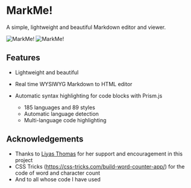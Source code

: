 # MarkMe!

A simple, lightweight and beautiful Markdown editor and viewer.

![MarkMe!](https://cdn.glitch.com/e0b394db-80ae-4783-a487-56cecfa7615a%2Fmarkme-light.png?v=1589097625997)
![MarkMe!](https://cdn.glitch.com/e0b394db-80ae-4783-a487-56cecfa7615a%2Fmarkme-dark.png?v=1589097862504)

## Features

- Lightweight and beautiful

- Real time WYSIWYG Markdown to HTML editor

- Automatic syntax highlighting for code blocks with Prism.js
  - 185 languages and 89 styles
  - Automatic language detection
  - Multi-language code highlighting
  
  

## Acknowledgements

* Thanks to [Liyas Thomas](https://liyasthomas.web.app) for her support and encouragement in this project
* CSS Tricks (https://css-tricks.com/build-word-counter-app/) for the code of word and character count
* And to all whose code I have used




  



    





  


